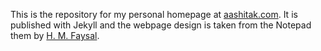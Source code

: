 This is the repository for my personal homepage at [aashitak.com](http://www.aashitak.com/). It is published with Jekyll and the webpage design is taken from the Notepad them by [H. M. Faysal](https://twitter.com/hmfaysal).
